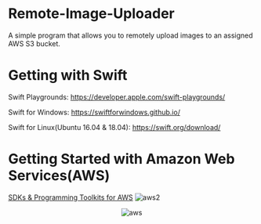 # Remote-Image-Uploader
A simple program that allows you to remotely upload images to an assigned AWS S3 bucket.

# Getting with Swift

Swift Playgrounds: https://developer.apple.com/swift-playgrounds/

Swift for Windows: https://swiftforwindows.github.io/

Swift for Linux(Ubuntu 16.04 & 18.04): https://swift.org/download/

# Getting Started with Amazon Web Services(AWS)

[SDKs & Programming Toolkits for AWS](https://aws.amazon.com/tools/)
![aws2](https://user-images.githubusercontent.com/18353476/45940855-37f81080-bf90-11e8-8dc5-7acc6836a1a5.png)

<p align="center">
  <img alt="aws" src="https://user-images.githubusercontent.com/18353476/45940854-362e4d00-bf90-11e8-97f9-8de55bd451eb.jpeg">
</p>
